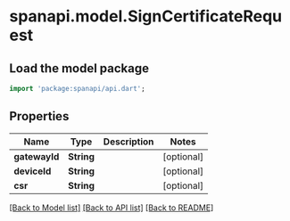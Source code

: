 # spanapi.model.SignCertificateRequest

## Load the model package
```dart
import 'package:spanapi/api.dart';
```

## Properties
Name | Type | Description | Notes
------------ | ------------- | ------------- | -------------
**gatewayId** | **String** |  | [optional] 
**deviceId** | **String** |  | [optional] 
**csr** | **String** |  | [optional] 

[[Back to Model list]](../README.md#documentation-for-models) [[Back to API list]](../README.md#documentation-for-api-endpoints) [[Back to README]](../README.md)


